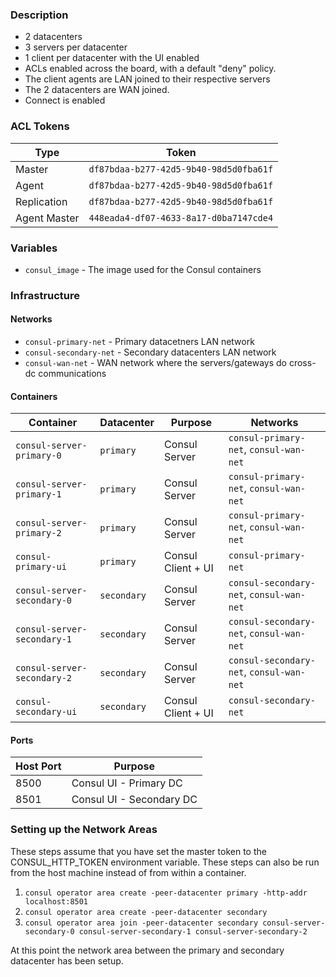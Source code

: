 ### Description

* 2 datacenters
* 3 servers per datacenter
* 1 client per datacenter with the UI enabled
* ACLs enabled across the board, with a default "deny" policy.
* The client agents are LAN joined to their respective servers
* The 2 datacenters are WAN joined.
* Connect is enabled

### ACL Tokens

| Type         | Token                                  |
| ------------ | -------------------------------------- |
| Master       | `df87bdaa-b277-42d5-9b40-98d5d0fba61f` |
| Agent        | `df87bdaa-b277-42d5-9b40-98d5d0fba61f` |
| Replication  | `df87bdaa-b277-42d5-9b40-98d5d0fba61f` |
| Agent Master | `448eada4-df07-4633-8a17-d0ba7147cde4` |

### Variables

* `consul_image` - The image used for the Consul containers

### Infrastructure

#### Networks

* `consul-primary-net` - Primary datacetners LAN network
* `consul-secondary-net` - Secondary datacenters LAN network
* `consul-wan-net` - WAN network where the servers/gateways do cross-dc communications

#### Containers

| Container                  | Datacenter  | Purpose              | Networks                                                       |
| -------------------------- | ----------- | -------------------- | -------------------------------------------------------------- |
|`consul-server-primary-0`   | `primary`   | Consul Server        | `consul-primary-net`, `consul-wan-net`                         |
|`consul-server-primary-1`   | `primary`   | Consul Server        | `consul-primary-net`, `consul-wan-net`                         |
|`consul-server-primary-2`   | `primary`   | Consul Server        | `consul-primary-net`, `consul-wan-net`                         |
|`consul-primary-ui`         | `primary`   | Consul Client + UI   | `consul-primary-net`                                           |
|`consul-server-secondary-0` | `secondary` | Consul Server        | `consul-secondary-net`, `consul-wan-net`                       |
|`consul-server-secondary-1` | `secondary` | Consul Server        | `consul-secondary-net`, `consul-wan-net`                       |
|`consul-server-secondary-2` | `secondary` | Consul Server        | `consul-secondary-net`, `consul-wan-net`                       |
|`consul-secondary-ui`       | `secondary` | Consul Client + UI   | `consul-secondary-net`                                         |

#### Ports

| Host Port | Purpose                                             |
| --------- | --------------------------------------------------- |
| 8500      | Consul UI - Primary DC                              |
| 8501      | Consul UI - Secondary DC                            |

### Setting up the Network Areas

These steps assume that you have set the master token to the CONSUL_HTTP_TOKEN environment variable. These steps can also be run from 
the host machine instead of from within a container.

1. `consul operator area create -peer-datacenter primary -http-addr localhost:8501`
2. `consul operator area create -peer-datacenter secondary`
3. `consul operator area join -peer-datacenter secondary consul-server-secondary-0 consul-server-secondary-1 consul-server-secondary-2`

At this point the network area between the primary and secondary datacenter has been setup.